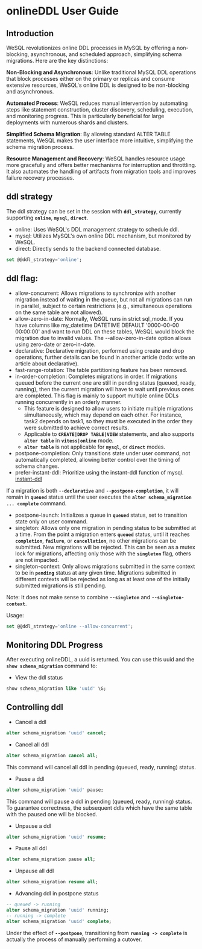 # **onlineDDL User Guide**

## **Introduction**

WeSQL revolutionizes online DDL processes in MySQL by offering a non-blocking, asynchronous, and scheduled approach, simplifying schema migrations. Here are the key distinctions:

**Non-Blocking and Asynchronous**: Unlike traditional MySQL DDL operations that block processes either on the primary or replicas and consume extensive resources, WeSQL's online DDL is designed to be non-blocking and asynchronous.

**Automated Process**: WeSQL reduces manual intervention by automating steps like statement construction, cluster discovery, scheduling, execution, and monitoring progress. This is particularly beneficial for large deployments with numerous shards and clusters.

**Simplified Schema Migration**: By allowing standard ALTER TABLE statements, WeSQL makes the user interface more intuitive, simplifying the schema migration process.

**Resource Management and Recovery**: WeSQL handles resource usage more gracefully and offers better mechanisms for interruption and throttling. It also automates the handling of artifacts from migration tools and improves failure recovery processes.
## **ddl strategy**

The ddl strategy can be set in the session with **`ddl_strategy`**, currently supporting **`online`**, **`mysql`**, **`direct`**.

- online: Uses WeSQL's DDL management strategy to schedule ddl.
- mysql: Utilizes MySQL's own online DDL mechanism, but monitored by WeSQL.
- direct: Directly sends to the backend connected database.

```sql
set @@ddl_strategy='online';
```

## **ddl flag:**

- allow-concurrent: Allows migrations to synchronize with another migration instead of waiting in the queue, but not all migrations can run in parallel, subject to certain restrictions (e.g., simultaneous operations on the same table are not allowed).
- allow-zero-in-date: Normally, WeSQL runs in strict sql_mode. If you have columns like my_datetime DATETIME DEFAULT '0000-00-00 00:00:00' and want to run DDL on these tables, WeSQL would block the migration due to invalid values. The --allow-zero-in-date option allows using zero-date or zero-in-date.
- declarative: Declarative migration, performed using create and drop operations, further details can be found in another article (todo: write an article about declarative).
- fast-range-rotation: The table partitioning feature has been removed.
- in-order-completion: Completes migrations in order. If migrations queued before the current one are still in pending status (queued, ready, running), then the current migration will have to wait until previous ones are completed. This flag is mainly to support multiple online DDLs running concurrently in an orderly manner.
    - This feature is designed to allow users to initiate multiple migrations simultaneously, which may depend on each other. For instance, task2 depends on task1, so they must be executed in the order they were submitted to achieve correct results.
    - Applicable to **`CREATE|DROP TABLE|VIEW`** statements, and also supports **`alter table`** in **`vitess|online`** mode.
    - **`alter table`** is not applicable for **`mysql`**, or **`direct`** modes.
- postpone-completion: Only transitions state under user command, not automatically completed, allowing better control over the timing of schema changes.
- prefer-instant-ddl: Prioritize using the instant-ddl function of mysql. [instant-ddl](https://dev.mysql.com/doc/refman/8.0/en/innodb-online-ddl-operations.html)

If a migration is both **`--declarative`** and **`--postpone-completion`**, it will remain in **`queued`** status until the user executes the **`alter schema_migration ... complete`** command.

- postpone-launch: Initializes a queue in **`queued`** status, set to transition state only on user command.
- singleton: Allows only one migration in pending status to be submitted at a time. From the point a migration enters **`queued`** status, until it reaches **`completion`**, **`failure`**, or **`cancellation`**, no other migrations can be submitted. New migrations will be rejected. This can be seen as a mutex lock for migrations, affecting only those with the **`singleton`** flag, others are not impacted.
- singleton-context: Only allows migrations submitted in the same context to be in **`pending`** status at any given time. Migrations submitted in different contexts will be rejected as long as at least one of the initially submitted migrations is still pending.

Note: It does not make sense to combine **`--singleton`** and **`--singleton-context`**.

Usage:

```sql
set @@ddl_strategy='online --allow-concurrent';
```

## **Monitoring DDL Progress**

After executing onlineDDL, a uuid is returned. You can use this uuid and the **`show schema_migration`** command to:

- View the ddl status

```sql
show schema_migration like 'uuid' \G;
```

## ****Controlling**** ddl

- Cancel a ddl

```sql
alter schema_migration 'uuid' cancel;
```

- Cancel all ddl

```sql
alter schema_migration cancel all;
```

This command will cancel all ddl in pending (queued, ready, running) status.

- Pause a ddl
```sql
alter schema_migration 'uuid' pause;
```

This command will pause a ddl in pending (queued, ready, running) status. To guarantee correctness, the subsequent ddls which have the same table with the paused one will be blocked.

- Unpause a ddl
```sql
alter schema_migration 'uuid' resume;
```

- Pause all ddl

```sql
alter schema_migration pause all;
```

- Unpause all ddl

```sql
alter schema_migration resume all;
```

- Advancing ddl in postpone status

```sql
-- queued -> running
alter schema_migration 'uuid' running;
-- running -> complete
alter schema_migration 'uuid' complete; 
```

Under the effect of **`--postpone`**, transitioning from **`running -> complete`** is actually the process of manually performing a cutover.
